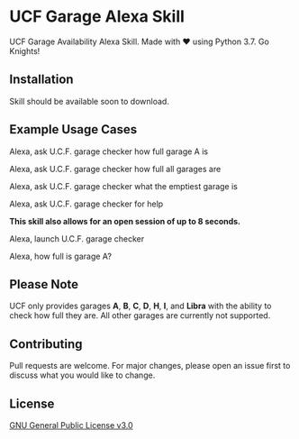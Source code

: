 # UCF Garage Alexa Skill

UCF Garage Availability Alexa Skill. Made with ❤️ using Python 3.7. Go Knights!

## Installation

Skill should be available soon to download.

## Example Usage Cases

Alexa, ask U.C.F. garage checker how full garage A is

Alexa, ask U.C.F. garage checker how full all garages are

Alexa, ask U.C.F. garage checker what the emptiest garage is

Alexa, ask U.C.F. garage checker for help

**This skill also allows for an open session of up to 8 seconds.**

Alexa, launch U.C.F. garage checker

Alexa, how full is garage A?


## Please Note
UCF only provides garages **A**, **B**, **C**, **D**, **H**, **I**, and **Libra** with the ability to check how full they are. All other garages are currently not supported.

## Contributing
Pull requests are welcome. For major changes, please open an issue first to discuss what you would like to change.

## License
[GNU General Public License v3.0](https://choosealicense.com/licenses/gpl-3.0/)
